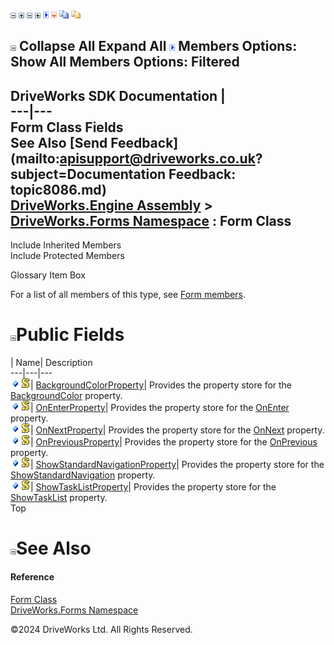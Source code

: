 ![](dotnetimages/collapse.gif) ![](dotnetimages/expand.gif) ![](dotnetimages/collapse.gif) ![](dotnetimages/expand.gif) ![](dotnetimages/drpdown.gif) ![](dotnetimages/drpdown_orange.gif) ![](dotnetimages/copycode.gif) ![](dotnetimages/copycodeHighlight.gif)

![](dotnetimages/collapse.gif) Collapse All Expand All ![](dotnetimages/drpdown.gif) Members Options: Show All  Members Options: Filtered   
---  
DriveWorks SDK Documentation  |   
---|---  
Form Class Fields   
See Also [Send Feedback](mailto:apisupport@driveworks.co.uk?subject=Documentation Feedback: topic8086.md)  
[DriveWorks.Engine Assembly](topic2156.md) > [DriveWorks.Forms Namespace](topic7266.md) : Form Class  
---  
  
Include Inherited Members    
Include Protected Members    


Glossary Item Box

For a list of all members of this type, see [Form members](topic8087.md).

# ![](dotnetimages/collapse.gif)Public Fields

| Name| Description  
---|---|---  
![Public Field](dotnetimages/publicField.gif)![static \(Shared in Visual Basic\)](dotnetimages/static.gif)| [BackgroundColorProperty](topic8102.md)| Provides the property store for the [BackgroundColor](topic8096.md) property.   
![Public Field](dotnetimages/publicField.gif)![static \(Shared in Visual Basic\)](dotnetimages/static.gif)| [OnEnterProperty](topic8103.md)| Provides the property store for the [OnEnter](topic8097.md) property.   
![Public Field](dotnetimages/publicField.gif)![static \(Shared in Visual Basic\)](dotnetimages/static.gif)| [OnNextProperty](topic8104.md)| Provides the property store for the [OnNext](topic8098.md) property.   
![Public Field](dotnetimages/publicField.gif)![static \(Shared in Visual Basic\)](dotnetimages/static.gif)| [OnPreviousProperty](topic8105.md)| Provides the property store for the [OnPrevious](topic8099.md) property.   
![Public Field](dotnetimages/publicField.gif)![static \(Shared in Visual Basic\)](dotnetimages/static.gif)| [ShowStandardNavigationProperty](topic8106.md)| Provides the property store for the [ShowStandardNavigation](topic8100.md) property.   
![Public Field](dotnetimages/publicField.gif)![static \(Shared in Visual Basic\)](dotnetimages/static.gif)| [ShowTaskListProperty](topic8107.md)| Provides the property store for the [ShowTaskList](topic8101.md) property.   
Top

# ![](dotnetimages/collapse.gif)See Also

#### Reference

[Form Class](topic8086.md)   
[DriveWorks.Forms Namespace](topic7266.md)

©2024 DriveWorks Ltd. All Rights Reserved.
